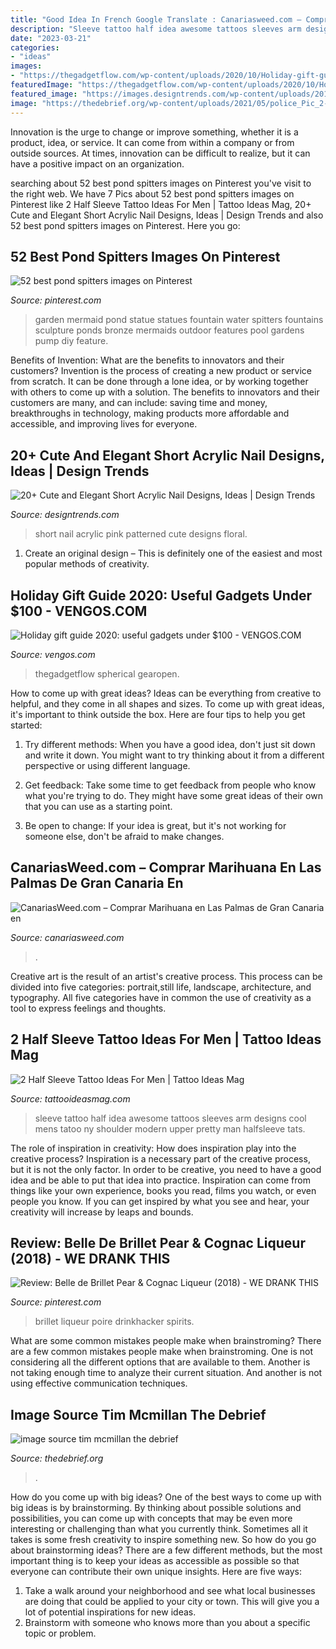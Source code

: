 ```yaml
---
title: "Good Idea In French Google Translate : Canariasweed.com – Comprar Marihuana En Las Palmas De Gran Canaria En"
description: "Sleeve tattoo half idea awesome tattoos sleeves arm designs cool mens tatoo ny shoulder modern upper pretty man halfsleeve tats"
date: "2023-03-21"
categories:
- "ideas"
images:
- "https://thegadgetflow.com/wp-content/uploads/2020/10/Holiday-gift-guide-2020-useful-gadgets-under-100.jpg"
featuredImage: "https://thegadgetflow.com/wp-content/uploads/2020/10/Holiday-gift-guide-2020-useful-gadgets-under-100.jpg"
featured_image: "https://images.designtrends.com/wp-content/uploads/2016/03/31125703/Patterned-Pink-and-Black-Design.jpg"
image: "https://thedebrief.org/wp-content/uploads/2021/05/police_Pic_2-1024x536.jpg"
---
```



Innovation is the urge to change or improve something, whether it is a product, idea, or service. It can come from within a company or from outside sources. At times, innovation can be difficult to realize, but it can have a positive impact on an organization.

	

		
searching about 52 best pond spitters images on Pinterest you've visit to the right web. We have 7 Pics about 52 best pond spitters images on Pinterest like 2 Half Sleeve Tattoo Ideas For Men | Tattoo Ideas Mag, 20+ Cute and Elegant Short Acrylic Nail Designs, Ideas | Design Trends and also 52 best pond spitters images on Pinterest. Here you go:
		
    
## 52 Best Pond Spitters Images On Pinterest

<img loading=lazy src="https://s-media-cache-ak0.pinimg.com/736x/dd/2f/88/dd2f8816a3b09a08a1158db6cbb478b3--mermaid-sculpture-mermaid-art.jpg" onerror="this.onerror=null;this.src='https://tse4.mm.bing.net/th?id=OIP.eLRDXC4Bi18BPVJ86gglrgAAAA&amp;pid=15.1';" alt="52 best pond spitters images on Pinterest">

_Source: pinterest.com_

>garden mermaid pond statue statues fountain water spitters fountains sculpture ponds bronze mermaids outdoor features pool gardens pump diy feature. 

	

Benefits of Invention: What are the benefits to innovators and their customers?
Invention is the process of creating a new product or service from scratch. It can be done through a lone idea, or by working together with others to come up with a solution. The benefits to innovators and their customers are many, and can include: saving time and money, breakthroughs in technology, making products more affordable and accessible, and improving lives for everyone.

    
## 20+ Cute And Elegant Short Acrylic Nail Designs, Ideas | Design Trends

<img loading=lazy src="https://images.designtrends.com/wp-content/uploads/2016/03/31125703/Patterned-Pink-and-Black-Design.jpg" onerror="this.onerror=null;this.src='https://tse3.mm.bing.net/th?id=OIP.wai_N2mumAQwYaHemECvXAHaHa&amp;pid=15.1';" alt="20+ Cute and Elegant Short Acrylic Nail Designs, Ideas | Design Trends">

_Source: designtrends.com_

>short nail acrylic pink patterned cute designs floral. 

	

1. Create an original design – This is definitely one of the easiest and most popular methods of creativity.

    
## Holiday Gift Guide 2020: Useful Gadgets Under $100 - VENGOS.COM

<img loading=lazy src="https://thegadgetflow.com/wp-content/uploads/2020/10/Holiday-gift-guide-2020-useful-gadgets-under-100.jpg" onerror="this.onerror=null;this.src='https://tse4.mm.bing.net/th?id=OIP.JZXH7r3MG1XgkN_EmSVM5gHaEK&amp;pid=15.1';" alt="Holiday gift guide 2020: useful gadgets under $100 - VENGOS.COM">

_Source: vengos.com_

>thegadgetflow spherical gearopen. 

	

How to come up with great ideas?
Ideas can be everything from creative to helpful, and they come in all shapes and sizes. To come up with great ideas, it's important to think outside the box. Here are four tips to help you get started:
1. Try different methods: When you have a good idea, don't just sit down and write it down. You might want to try thinking about it from a different perspective or using different language.

2. Get feedback: Take some time to get feedback from people who know what you're trying to do. They might have some great ideas of their own that you can use as a starting point.

3. Be open to change: If your idea is great, but it's not working for someone else, don't be afraid to make changes.

    
## CanariasWeed.com – Comprar Marihuana En Las Palmas De Gran Canaria En

<img loading=lazy src="https://canariasweed.com/wp-content/uploads/2020/10/IMG-20201001-WA0165-1024x576.jpg" onerror="this.onerror=null;this.src='https://tse4.mm.bing.net/th?id=OIP.VsHNLvxPwtsDjqhrJvZHPQHaEK&amp;pid=15.1';" alt="CanariasWeed.com – Comprar Marihuana en Las Palmas de Gran Canaria en">

_Source: canariasweed.com_

>. 

	

Creative art is the result of an artist's creative process. This process can be divided into five categories: portrait,still life, landscape, architecture, and typography. All five categories have in common the use of creativity as a tool to express feelings and thoughts.

    
## 2 Half Sleeve Tattoo Ideas For Men | Tattoo Ideas Mag

<img loading=lazy src="http://tattooideasmag.com/wp-content/uploads/2013/11/Half-Sleeve-Tattoo-Ideas-Men-8-515x1024.jpg" onerror="this.onerror=null;this.src='https://tse1.mm.bing.net/th?id=OIP.M5GHceoc84a0JYAzhKTN-wHaOu&amp;pid=15.1';" alt="2 Half Sleeve Tattoo Ideas For Men | Tattoo Ideas Mag">

_Source: tattooideasmag.com_

>sleeve tattoo half idea awesome tattoos sleeves arm designs cool mens tatoo ny shoulder modern upper pretty man halfsleeve tats. 

	

The role of inspiration in creativity: How does inspiration play into the creative process?
Inspiration is a necessary part of the creative process, but it is not the only factor. In order to be creative, you need to have a good idea and be able to put that idea into practice. Inspiration can come from things like your own experience, books you read, films you watch, or even people you know. If you can get inspired by what you see and hear, your creativity will increase by leaps and bounds.

    
## Review: Belle De Brillet Pear &amp; Cognac Liqueur (2018) - WE DRANK THIS

<img loading=lazy src="https://i.pinimg.com/originals/b4/44/3f/b4443fd94e8160abfafe9a424b54f06b.jpg" onerror="this.onerror=null;this.src='https://tse1.mm.bing.net/th?id=OIP.iYy3E2wZS0udTnzn2H5FKwHaMR&amp;pid=15.1';" alt="Review: Belle de Brillet Pear &amp; Cognac Liqueur (2018) - WE DRANK THIS">

_Source: pinterest.com_

>brillet liqueur poire drinkhacker spirits. 

	

What are some common mistakes people make when brainstroming?
There are a few common mistakes people make when brainstroming. One is not considering all the different options that are available to them. Another is not taking enough time to analyze their current situation. And another is not using effective communication techniques.

    
## Image Source Tim Mcmillan The Debrief

<img loading=lazy src="https://thedebrief.org/wp-content/uploads/2021/05/police_Pic_2-1024x536.jpg" onerror="this.onerror=null;this.src='https://tse2.mm.bing.net/th?id=OIP.BqoxaHDN_MJlUAsUlHEVgwHaD4&amp;pid=15.1';" alt="image source tim mcmillan the debrief">

_Source: thedebrief.org_

>. 

	

How do you come up with big ideas?
One of the best ways to come up with big ideas is by brainstorming. By thinking about possible solutions and possibilities, you can come up with concepts that may be even more interesting or challenging than what you currently think. Sometimes all it takes is some fresh creativity to inspire something new. So how do you go about brainstorming ideas? There are a few different methods, but the most important thing is to keep your ideas as accessible as possible so that everyone can contribute their own unique insights. Here are five ways: 
1) Take a walk around your neighborhood and see what local businesses are doing that could be applied to your city or town. This will give you a lot of potential inspirations for new ideas. 
2) Brainstorm with someone who knows more than you about a specific topic or problem.

